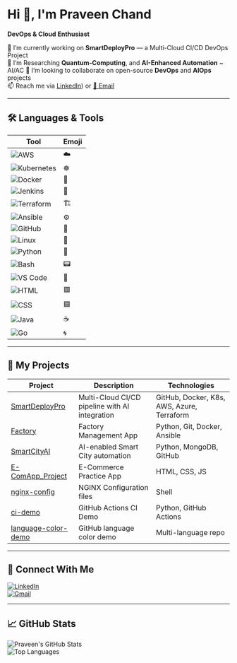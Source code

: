 # Hi 👋, I'm Praveen Chand  
**DevOps & Cloud Enthusiast** 

🔭 I’m currently working on **SmartDeployPro** — a Multi-Cloud CI/CD DevOps Project  
🌱 I’m Researching **Quantum-Computing**, and **AI-Enhanced Automation** ~ AI/AC
👯 I’m looking to collaborate on open-source **DevOps** and **AIOps** projects  
📫 Reach me via [LinkedIn](https://www.linkedin.com/in/praveen-chand-9ab2b2234)) or [📧 Email](mailto:praveenchandt74@gmail.com)

---

## 🛠️ Languages & Tools

| Tool | Emoji |
|------|-------|
| ![AWS](https://img.shields.io/badge/AWS-232F3E?style=for-the-badge&logo=amazonaws&logoColor=white) | ☁️ |
| ![Kubernetes](https://img.shields.io/badge/Kubernetes-326CE5?style=for-the-badge&logo=kubernetes&logoColor=white) | ☸️ |
| ![Docker](https://img.shields.io/badge/Docker-2496ED?style=for-the-badge&logo=docker&logoColor=white) | 🐬 |
| ![Jenkins](https://img.shields.io/badge/Jenkins-D24939?style=for-the-badge&logo=jenkins&logoColor=white) | 🚀 |
| ![Terraform](https://img.shields.io/badge/Terraform-623CE4?style=for-the-badge&logo=terraform&logoColor=white) | 🏗 |
| ![Ansible](https://img.shields.io/badge/Ansible-EE0000?style=for-the-badge&logo=ansible&logoColor=white) | ⚙️ |
| ![GitHub](https://img.shields.io/badge/GitHub-181717?style=for-the-badge&logo=github&logoColor=white) | 🔄 |
| ![Linux](https://img.shields.io/badge/Linux-FCC624?style=for-the-badge&logo=linux&logoColor=black) | 🐧 |
| ![Python](https://img.shields.io/badge/Python-3776AB?style=for-the-badge&logo=python&logoColor=white) | 🐍 |
| ![Bash](https://img.shields.io/badge/Bash-4EAA25?style=for-the-badge&logo=gnu-bash&logoColor=white) | 📟 |
| ![VS Code](https://img.shields.io/badge/VSCode-007ACC?style=for-the-badge&logo=visualstudiocode&logoColor=white) | 📝 |
| ![HTML](https://img.shields.io/badge/HTML-e34c26?style=for-the-badge&logo=html5&logoColor=white) | 🟥 |
| ![CSS](https://img.shields.io/badge/CSS-563d7c?style=for-the-badge&logo=css3&logoColor=white) | 🟦 |
| ![Java](https://img.shields.io/badge/Java-b07219?style=for-the-badge&logo=java&logoColor=white) | ☕ |
| ![Go](https://img.shields.io/badge/Go-00ADD8?style=for-the-badge&logo=go&logoColor=white) | 🌀 |

---

## 📂 My Projects

| Project | Description | Technologies |
|--------|-------------|--------------|
| [SmartDeployPro](https://github.com/PraveenChand1-arch/SmartDeployPro) | Multi-Cloud CI/CD pipeline with AI integration | GitHub, Docker, K8s, AWS, Azure, Terraform |
| [Factory](https://github.com/PraveenChand1-arch/Factory) | Factory Management App | Python, Git, Docker, Ansible |
| [SmartCityAI](https://github.com/PraveenChand1-arch/SmartCityAI) | AI-enabled Smart City automation | Python, MongoDB, GitHub |
| [E-ComApp_Project](https://github.com/PraveenChand1-arch/E-ComApp_Project) | E-Commerce Practice App | HTML, CSS, JS |
| [nginx-config](https://github.com/PraveenChand1-arch/ngnix-config) | NGINX Configuration files | Shell |
| [ci-demo](https://github.com/PraveenChand1-arch/ci-demo) | GitHub Actions CI Demo | Python, GitHub Actions |
| [language-color-demo](https://github.com/PraveenChand1-arch/language-color-demo) | GitHub language color demo | Multi-language repo |

---

## 🔗 Connect With Me

[![LinkedIn](https://img.shields.io/badge/LinkedIn-blue?style=for-the-badge&logo=linkedin&logoColor=white)](linkedin.com/in/praveen-chand-9ab2b2234)  
[![Gmail](https://img.shields.io/badge/Gmail-D14836?style=for-the-badge&logo=gmail&logoColor=white)](mailto:praveenchand74@gmail.com)

---

## 📈 GitHub Stats

![Praveen's GitHub Stats](https://github-readme-stats.vercel.app/api?username=PraveenChand-arch&show_icons=true&theme=github_dark)  
![Top Languages](https://github-readme-stats.vercel.app/api/top-langs/?username=PraveenChand-arch&layout=compact&theme=github_dark)
